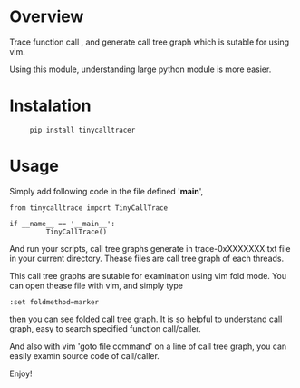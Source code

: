 # Overview

 Trace function call , and generate call tree graph which is 
 sutable for using vim.

 Using this module, understanding large python module is more easier.

# Instalation

```
     pip install tinycalltracer
```

# Usage

 Simply add following code in the file defined '__main__',


```
from tinycalltrace import TinyCallTrace

if __name__ == '__main__':
         TinyCallTrace()
```

 And run your scripts, call tree graphs generate in trace-0xXXXXXXX.txt file 
in your current directory. Thease files are call tree graph of each threads.

 This call tree graphs are sutable for examination using vim fold mode.
 You can open thease file with vim, and simply type 

```
:set foldmethod=marker

```
then you can see folded call tree graph. It is so helpful to understand 
call graph, easy to search specified function call/caller.

And also with vim 'goto file command' on a line of call tree graph,
you can easily examin source code of call/caller.

Enjoy!

